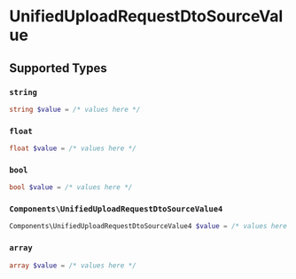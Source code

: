 # UnifiedUploadRequestDtoSourceValue


## Supported Types

### `string`

```php
string $value = /* values here */
```

### `float`

```php
float $value = /* values here */
```

### `bool`

```php
bool $value = /* values here */
```

### `Components\UnifiedUploadRequestDtoSourceValue4`

```php
Components\UnifiedUploadRequestDtoSourceValue4 $value = /* values here */
```

### `array`

```php
array $value = /* values here */
```


